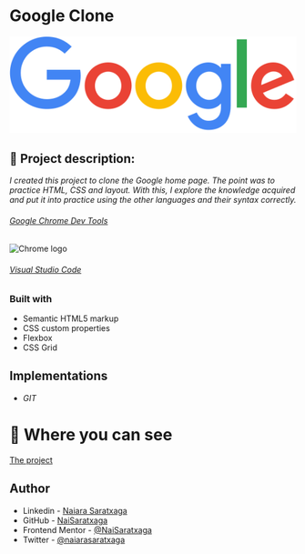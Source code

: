# Google Clone

![](https://raw.githubusercontent.com/Cdrn19/cloneGoogle/1d6447ad1a5a3ae7dab041221eaadb7ee4ae9ce6/images/google_logo.svg)

## 🚀 Project description:

_I created this project to clone the Google home page. The point was to practice HTML, CSS and layout. With this, I explore the knowledge acquired and put it into practice using the other languages ​​and their syntax correctly._

###### [Google Chrome Dev Tools](https://www.google.com/intl/es-419/chrome/)

<img src="https://upload.wikimedia.org/wikipedia/commons/thumb/9/9a/Visual_Studio_Code_1.35_icon.svg/2048px-Visual_Studio_Code_1.35_icon.svg.png" alt="Chrome logo" width="50" height="50">

###### [Visual Studio Code](https://code.visualstudio.com/Download)

### Built with

- Semantic HTML5 markup
- CSS custom properties
- Flexbox
- CSS Grid

## Implementations

- _GIT_

# 👀 Where you can see

[The project]()

## Author

- Linkedin - [Naiara Saratxaga](https://www.linkedin.com/in/naiara-saratxaga-17abb030/)
- GitHub - [NaiSaratxaga](https://github.com/NaiSaratxaga)
- Frontend Mentor - [@NaiSaratxaga](https://www.frontendmentor.io/profile/NaiSaratxaga)
- Twitter - [@naiarasaratxaga](https://twitter.com/naiarasaratxaga)
